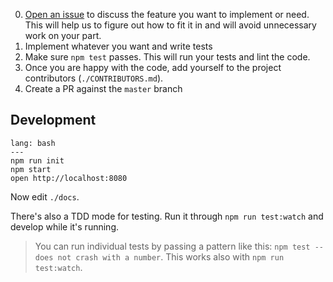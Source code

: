 0. [Open an issue](https://github.com/reactabular/reactabular/issues) to discuss the feature you want to implement or need. This will help us to figure out how to fit it in and will avoid unnecessary work on your part.
1. Implement whatever you want and write tests
2. Make sure `npm test` passes. This will run your tests and lint the code.
3. Once you are happy with the code, add yourself to the project contributors (`./CONTRIBUTORS.md`).
4. Create a PR against the `master` branch

## Development

```code
lang: bash
---
npm run init
npm start
open http://localhost:8080
```

Now edit `./docs`.

There's also a TDD mode for testing. Run it through `npm run test:watch` and develop while it's running.

> You can run individual tests by passing a pattern like this: `npm test -- does not crash with a number`. This works also with `npm run test:watch`.
